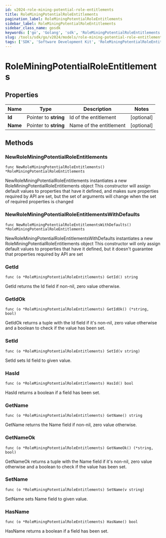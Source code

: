 ```yaml
---
id: v2024-role-mining-potential-role-entitlements
title: RoleMiningPotentialRoleEntitlements
pagination_label: RoleMiningPotentialRoleEntitlements
sidebar_label: RoleMiningPotentialRoleEntitlements
sidebar_class_name: gosdk
keywords: ['go', 'Golang', 'sdk', 'RoleMiningPotentialRoleEntitlements', 'V2024RoleMiningPotentialRoleEntitlements'] 
slug: /tools/sdk/go/v2024/models/role-mining-potential-role-entitlements
tags: ['SDK', 'Software Development Kit', 'RoleMiningPotentialRoleEntitlements', 'V2024RoleMiningPotentialRoleEntitlements']
---
```


# RoleMiningPotentialRoleEntitlements

## Properties

Name | Type | Description | Notes
------------ | ------------- | ------------- | -------------
**Id** | Pointer to **string** | Id of the entitlement | [optional] 
**Name** | Pointer to **string** | Name of the entitlement | [optional] 

## Methods

### NewRoleMiningPotentialRoleEntitlements

`func NewRoleMiningPotentialRoleEntitlements() *RoleMiningPotentialRoleEntitlements`

NewRoleMiningPotentialRoleEntitlements instantiates a new RoleMiningPotentialRoleEntitlements object
This constructor will assign default values to properties that have it defined,
and makes sure properties required by API are set, but the set of arguments
will change when the set of required properties is changed

### NewRoleMiningPotentialRoleEntitlementsWithDefaults

`func NewRoleMiningPotentialRoleEntitlementsWithDefaults() *RoleMiningPotentialRoleEntitlements`

NewRoleMiningPotentialRoleEntitlementsWithDefaults instantiates a new RoleMiningPotentialRoleEntitlements object
This constructor will only assign default values to properties that have it defined,
but it doesn't guarantee that properties required by API are set

### GetId

`func (o *RoleMiningPotentialRoleEntitlements) GetId() string`

GetId returns the Id field if non-nil, zero value otherwise.

### GetIdOk

`func (o *RoleMiningPotentialRoleEntitlements) GetIdOk() (*string, bool)`

GetIdOk returns a tuple with the Id field if it's non-nil, zero value otherwise
and a boolean to check if the value has been set.

### SetId

`func (o *RoleMiningPotentialRoleEntitlements) SetId(v string)`

SetId sets Id field to given value.

### HasId

`func (o *RoleMiningPotentialRoleEntitlements) HasId() bool`

HasId returns a boolean if a field has been set.

### GetName

`func (o *RoleMiningPotentialRoleEntitlements) GetName() string`

GetName returns the Name field if non-nil, zero value otherwise.

### GetNameOk

`func (o *RoleMiningPotentialRoleEntitlements) GetNameOk() (*string, bool)`

GetNameOk returns a tuple with the Name field if it's non-nil, zero value otherwise
and a boolean to check if the value has been set.

### SetName

`func (o *RoleMiningPotentialRoleEntitlements) SetName(v string)`

SetName sets Name field to given value.

### HasName

`func (o *RoleMiningPotentialRoleEntitlements) HasName() bool`

HasName returns a boolean if a field has been set.



